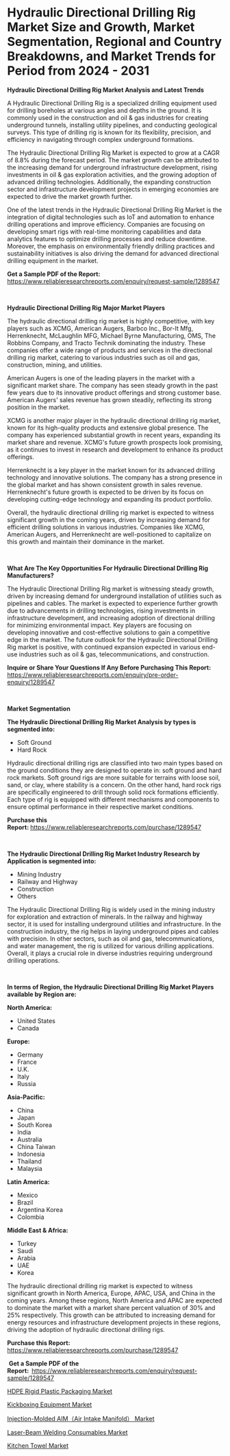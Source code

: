 <p><h1>Hydraulic Directional Drilling Rig Market Size and Growth, Market Segmentation, Regional and Country Breakdowns, and Market Trends for Period from 2024 -  2031</h1></p><p><strong>Hydraulic Directional Drilling Rig Market Analysis and Latest Trends</strong></p>
<p><p>A Hydraulic Directional Drilling Rig is a specialized drilling equipment used for drilling boreholes at various angles and depths in the ground. It is commonly used in the construction and oil & gas industries for creating underground tunnels, installing utility pipelines, and conducting geological surveys. This type of drilling rig is known for its flexibility, precision, and efficiency in navigating through complex underground formations.</p><p>The Hydraulic Directional Drilling Rig Market is expected to grow at a CAGR of 8.8% during the forecast period. The market growth can be attributed to the increasing demand for underground infrastructure development, rising investments in oil & gas exploration activities, and the growing adoption of advanced drilling technologies. Additionally, the expanding construction sector and infrastructure development projects in emerging economies are expected to drive the market growth further.</p><p>One of the latest trends in the Hydraulic Directional Drilling Rig Market is the integration of digital technologies such as IoT and automation to enhance drilling operations and improve efficiency. Companies are focusing on developing smart rigs with real-time monitoring capabilities and data analytics features to optimize drilling processes and reduce downtime. Moreover, the emphasis on environmentally friendly drilling practices and sustainability initiatives is also driving the demand for advanced directional drilling equipment in the market.</p></p>
<p><strong>Get a Sample PDF of the Report:&nbsp;</strong> <a href="https://www.reliableresearchreports.com/enquiry/request-sample/1289547">https://www.reliableresearchreports.com/enquiry/request-sample/1289547</a></p>
<p>&nbsp;</p>
<p><strong>Hydraulic Directional Drilling Rig Major Market Players</strong></p>
<p><p>The hydraulic directional drilling rig market is highly competitive, with key players such as XCMG, American Augers, Barbco Inc., Bor-It Mfg, Herrenknecht, McLaughlin MFG, Michael Byrne Manufacturing, OMS, The Robbins Company, and Tracto Technik dominating the industry. These companies offer a wide range of products and services in the directional drilling rig market, catering to various industries such as oil and gas, construction, mining, and utilities.</p><p>American Augers is one of the leading players in the market with a significant market share. The company has seen steady growth in the past few years due to its innovative product offerings and strong customer base. American Augers' sales revenue has grown steadily, reflecting its strong position in the market.</p><p>XCMG is another major player in the hydraulic directional drilling rig market, known for its high-quality products and extensive global presence. The company has experienced substantial growth in recent years, expanding its market share and revenue. XCMG's future growth prospects look promising, as it continues to invest in research and development to enhance its product offerings.</p><p>Herrenknecht is a key player in the market known for its advanced drilling technology and innovative solutions. The company has a strong presence in the global market and has shown consistent growth in sales revenue. Herrenknecht's future growth is expected to be driven by its focus on developing cutting-edge technology and expanding its product portfolio.</p><p>Overall, the hydraulic directional drilling rig market is expected to witness significant growth in the coming years, driven by increasing demand for efficient drilling solutions in various industries. Companies like XCMG, American Augers, and Herrenknecht are well-positioned to capitalize on this growth and maintain their dominance in the market.</p></p>
<p>&nbsp;</p>
<p><strong>What Are The Key Opportunities For Hydraulic Directional Drilling Rig Manufacturers?</strong></p>
<p><p>The Hydraulic Directional Drilling Rig market is witnessing steady growth, driven by increasing demand for underground installation of utilities such as pipelines and cables. The market is expected to experience further growth due to advancements in drilling technologies, rising investments in infrastructure development, and increasing adoption of directional drilling for minimizing environmental impact. Key players are focusing on developing innovative and cost-effective solutions to gain a competitive edge in the market. The future outlook for the Hydraulic Directional Drilling Rig market is positive, with continued expansion expected in various end-use industries such as oil & gas, telecommunications, and construction.</p></p>
<p><strong>Inquire or Share Your Questions If Any Before Purchasing This Report:</strong> <a href="https://www.reliableresearchreports.com/enquiry/pre-order-enquiry/1289547">https://www.reliableresearchreports.com/enquiry/pre-order-enquiry/1289547</a></p>
<p>&nbsp;</p>
<p><strong>Market Segmentation</strong></p>
<p><strong>The Hydraulic Directional Drilling Rig Market Analysis by types is segmented into:</strong></p>
<p><ul><li>Soft Ground</li><li>Hard Rock</li></ul></p>
<p><p>Hydraulic directional drilling rigs are classified into two main types based on the ground conditions they are designed to operate in: soft ground and hard rock markets. Soft ground rigs are more suitable for terrains with loose soil, sand, or clay, where stability is a concern. On the other hand, hard rock rigs are specifically engineered to drill through solid rock formations efficiently. Each type of rig is equipped with different mechanisms and components to ensure optimal performance in their respective market conditions.</p></p>
<p><strong>Purchase this Report:&nbsp;</strong><a href="https://www.reliableresearchreports.com/purchase/1289547">https://www.reliableresearchreports.com/purchase/1289547</a></p>
<p>&nbsp;</p>
<p><strong>The Hydraulic Directional Drilling Rig Market Industry Research by Application is segmented into:</strong></p>
<p><ul><li>Mining Industry</li><li>Railway and Highway</li><li>Construction</li><li>Others</li></ul></p>
<p><p>The Hydraulic Directional Drilling Rig is widely used in the mining industry for exploration and extraction of minerals. In the railway and highway sector, it is used for installing underground utilities and infrastructure. In the construction industry, the rig helps in laying underground pipes and cables with precision. In other sectors, such as oil and gas, telecommunications, and water management, the rig is utilized for various drilling applications. Overall, it plays a crucial role in diverse industries requiring underground drilling operations.</p></p>
<p>&nbsp;</p>
<p><strong>In terms of Region, the Hydraulic Directional Drilling Rig Market Players available by Region are:</strong></p>
<p>
    <p> <strong> North America: </strong>
        <ul>
            <li>United States</li>
            <li>Canada</li>
        </ul>
        </p> 
    <p> <strong> Europe: </strong>
        <ul>
            <li>Germany</li>
            <li>France</li>
            <li>U.K.</li>
            <li>Italy</li>
            <li>Russia</li>
        </ul>
        </p> 
    <p> <strong> Asia-Pacific: </strong>
        <ul>
            <li>China</li>
            <li>Japan</li>
            <li>South Korea</li>
            <li>India</li>
            <li>Australia</li>
            <li>China Taiwan</li>
            <li>Indonesia</li>
            <li>Thailand</li>
            <li>Malaysia</li>
        </ul>
        </p> 
    <p> <strong> Latin America: </strong>
        <ul>
            <li>Mexico</li>
            <li>Brazil</li>
            <li>Argentina Korea</li>
            <li>Colombia</li>
        </ul>
        </p> 
    <p> <strong> Middle East & Africa: </strong>
        <ul>
            <li>Turkey</li>
            <li>Saudi</li>
            <li>Arabia</li>
            <li>UAE</li>
            <li>Korea</li>
        </ul>
    </p>
    </p>
<p><p>The hydraulic directional drilling rig market is expected to witness significant growth in North America, Europe, APAC, USA, and China in the coming years. Among these regions, North America and APAC are expected to dominate the market with a market share percent valuation of 30% and 25% respectively. This growth can be attributed to increasing demand for energy resources and infrastructure development projects in these regions, driving the adoption of hydraulic directional drilling rigs.</p></p>
<p><strong>Purchase this Report: </strong><a href="https://www.reliableresearchreports.com/purchase/1289547">https://www.reliableresearchreports.com/purchase/1289547</a></p>
<p>&nbsp;<strong>Get a Sample PDF of the Report:&nbsp;&nbsp;</strong><a href="https://www.reliableresearchreports.com/enquiry/request-sample/1289547">https://www.reliableresearchreports.com/enquiry/request-sample/1289547</a></p>
<p><strong></strong></p>
<p><p><a href="https://invited-way-688.notion.site/HDPE-Rigid-Plastic-Packaging-Market-Size-2024-2031-Global-Industrial-Analysis-Key-Geographical-Re-8f91d5dc0f6b4a41afcd232e6c866123">HDPE Rigid Plastic Packaging Market</a></p><p><a href="https://view.publitas.com/reportprime-1/kickboxing-equipment-market-size-market-share-and-global-market-analysis-report-2024-2031/">Kickboxing Equipment Market</a></p><p><a href="https://mire-aunt-385.notion.site/Injection-Molded-AIM-Air-Intake-Manifold-Market-Size-Growth-and-Forecast-from-2024-2031-9dbbf7da4af24abc9c5a1e70b775edac">Injection-Molded AIM（Air Intake Manifold） Market</a></p><p><a href="https://butternut-bug-553.notion.site/Laser-Beam-Welding-Consumables-Market-Size-Growing-and-Forecasted-for-period-from-2024-2031-and-pr-df2a4f619f494f079d060e9ce0ee7ec9">Laser-Beam Welding Consumables Market</a></p><p><a href="https://view.publitas.com/reportprime-1/kitchen-towel-market-size-2024-2031-global-industrial-analysis-key-geographical-regions-market-share-top-key-players-product-types-and-forecast-research-report/">Kitchen Towel Market</a></p></p>